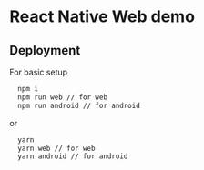 
# React Native Web demo



## Deployment

For basic setup

```bash
  npm i 
  npm run web // for web
  npm run android // for android
```
or

```bash
  yarn 
  yarn web // for web
  yarn android // for android
```
